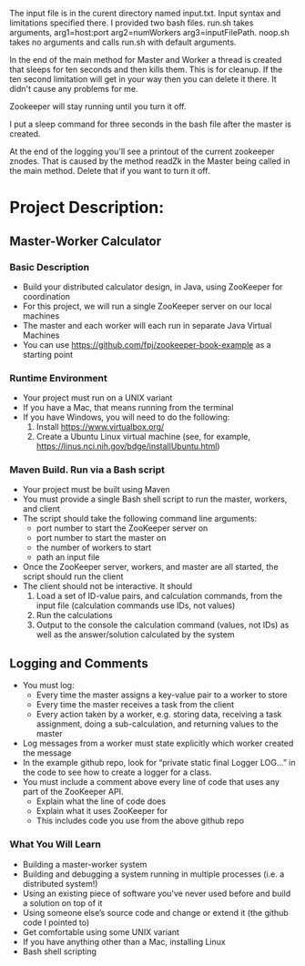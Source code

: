The input file is in the curent directory named input.txt. Input syntax and limitations specified there.
I provided two bash files. run.sh takes arguments, arg1=host:port arg2=numWorkers arg3=inputFilePath. 
noop.sh takes no arguments and calls run.sh with default arguments.

In the end of the main method for Master and Worker a thread is created that sleeps for ten seconds and then kills them. This is for cleanup. If the ten second limitation will get in your way then you can delete it there. It didn't cause any problems for me.

Zookeeper will stay running until you turn it off.

I put a sleep command for three seconds in the bash file after the master is created.

At the end of the logging you'll see a printout of the current zookeeper znodes. That is caused by the method readZk in the Master being called in the main method. Delete that if you want to turn it off.

# Project Description:
## Master-Worker Calculator
### Basic Description
* Build your distributed calculator design, in Java, using ZooKeeper for coordination
* For this project, we will run a single ZooKeeper server on our local machines
* The master and each worker will each run in separate Java Virtual Machines
* You can use https://github.com/fpj/zookeeper-book-example as a starting point

### Runtime Environment
* Your project must run on a UNIX variant
* If you have a Mac, that means running from the terminal
* If you have Windows, you will need to do the following:
	1. Install https://www.virtualbox.org/
	2. Create a Ubuntu Linux virtual machine (see, for example, https://linus.nci.nih.gov/bdge/installUbuntu.html)

### Maven Build. Run via a Bash script
* Your project must be built using Maven
* You must provide a single Bash shell script to run the master, workers, and client
* The script should take the following command line arguments:
	* port number to start the ZooKeeper server on
	* port number to start the master on
	* the number of workers to start 
	* path an input file
* Once the ZooKeeper server, workers, and master are all started, the script should run the client
* The client should not be interactive. It should
	1. Load a set of ID-value pairs, and calculation commands, from the input file (calculation commands use IDs, not values)
	2. Run the calculations
	3. Output to the console the calculation command (values, not IDs) as well as the answer/solution calculated by the system

## Logging and Comments
* You must log:
	* Every time the master assigns a key-value pair to a worker to store
	* Every time the master receives a task from the client
	* Every action taken by a worker, e.g. storing data, receiving a task assignment, doing a sub-calculation, and returning values to the master
* Log messages from a worker must state explicitly which worker created the message
* In the example github repo, look for “private static final Logger LOG...” in the code to see how to create a logger for a class.
* You must include a comment above every line of code that uses any part of the ZooKeeper API.
	* Explain what the line of code does
	* Explain what it uses ZooKeeper for
	* This includes code you use from the above github repo

### What You Will Learn
* Building a master-worker system
* Building and debugging a system running in multiple processes (i.e. a distributed system!)
* Using an existing piece of software you’ve never used before and build a solution on top of it
* Using someone else’s source code and change or extend it (the github code I pointed to)
* Get comfortable using some UNIX variant
* If you have anything other than a Mac, installing Linux
* Bash shell scripting

